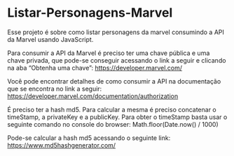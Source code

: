 # Listar-Personagens-Marvel

Esse projeto é sobre como listar personagens da marvel consumindo a API da Marvel usando JavaScript.

Para consumir a API da Marvel é preciso ter uma chave pública e uma chave privada, que pode-se conseguir acessando o link a seguir e clicando na aba “Obtenha uma chave”:
https://developer.marvel.com/

Você pode encontrar detalhes de como consumir a API na documentação que se encontra no link a seguir:
https://developer.marvel.com/documentation/authorization

É preciso ter a hash md5. Para calcular a mesma é preciso concatenar o timeStamp, a privateKey e a publicKey. 
Para obter o timeStamp basta usar o seguinte comando no console do browser:
Math.floor(Date.now() / 1000) 

Pode-se calcular a hash md5 acessando o seguinte link:
https://www.md5hashgenerator.com/


